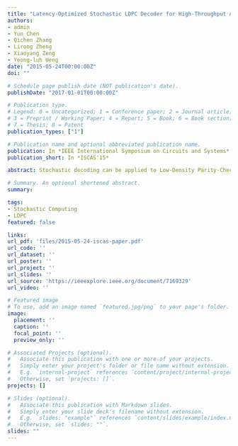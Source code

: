 ```yaml
---
title: "Latency-Optimized Stochastic LDPC Decoder for High-Throughput Applications"
authors:
- admin
- Yun Chen
- Qichen Zhang
- Lirong Zheng
- Xiaoyang Zeng
- Yeong-luh Ueng
date: "2015-05-24T00:00:00Z"
doi: ""

# Schedule page publish date (NOT publication's date).
publishDate: "2017-01-01T00:00:00Z"

# Publication type.
# Legend: 0 = Uncategorized; 1 = Conference paper; 2 = Journal article;
# 3 = Preprint / Working Paper; 4 = Report; 5 = Book; 6 = Book section;
# 7 = Thesis; 8 = Patent
publication_types: ["1"]

# Publication name and optional abbreviated publication name.
publication: In *IEEE International Symposium on Circuits and Systems*
publication_short: In *ISCAS'15*

abstract: Stochastic decoding can be applied to Low-Density Parity-Check codes in order to achieve high throughput with less area. However, most architectures suffer from large decoding latencies, due to the mechanism of stochastic computation. In this paper, three novel strategies, including the LUT-based initialization, the posterior-information-based hard decision and the Bit-Flipping-based post processing, are proposed in order to reduce decoding latency and hence improve throughput. For the standard IEEE 802.3an (2048, 1723) code, simulation indicates 75.7% reduction in average decoding cycles at 4.5 dB with satisfied bit error rate. Moreover, hardware implementation shows that the area of variable node units is reduced significantly in SMIC 65 nm technology.

# Summary. An optional shortened abstract.
summary:

tags:
- Stochastic Computing
- LDPC
featured: false

links:
url_pdf: 'files/2015-05-24-iscas-paper.pdf'
url_code: ''
url_dataset: ''
url_poster: ''
url_project: ''
url_slides: ''
url_source: 'https://ieeexplore.ieee.org/document/7169329'
url_video: ''

# Featured image
# To use, add an image named `featured.jpg/png` to your page's folder. 
image:
  placement: ''
  caption: ''
  focal_point: ''
  preview_only: ''

# Associated Projects (optional).
#   Associate this publication with one or more of your projects.
#   Simply enter your project's folder or file name without extension.
#   E.g. `internal-project` references `content/project/internal-project/index.md`.
#   Otherwise, set `projects: []`.
projects: []

# Slides (optional).
#   Associate this publication with Markdown slides.
#   Simply enter your slide deck's filename without extension.
#   E.g. `slides: "example"` references `content/slides/example/index.md`.
#   Otherwise, set `slides: ""`.
slides: ""
---
```

